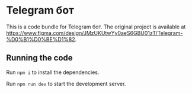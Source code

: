 
  # Telegram бот

  This is a code bundle for Telegram бот. The original project is available at https://www.figma.com/design/JMzUKUtwYy0aeS6GBU01zT/Telegram-%D0%B1%D0%BE%D1%82.

  ## Running the code

  Run `npm i` to install the dependencies.

  Run `npm run dev` to start the development server.
  